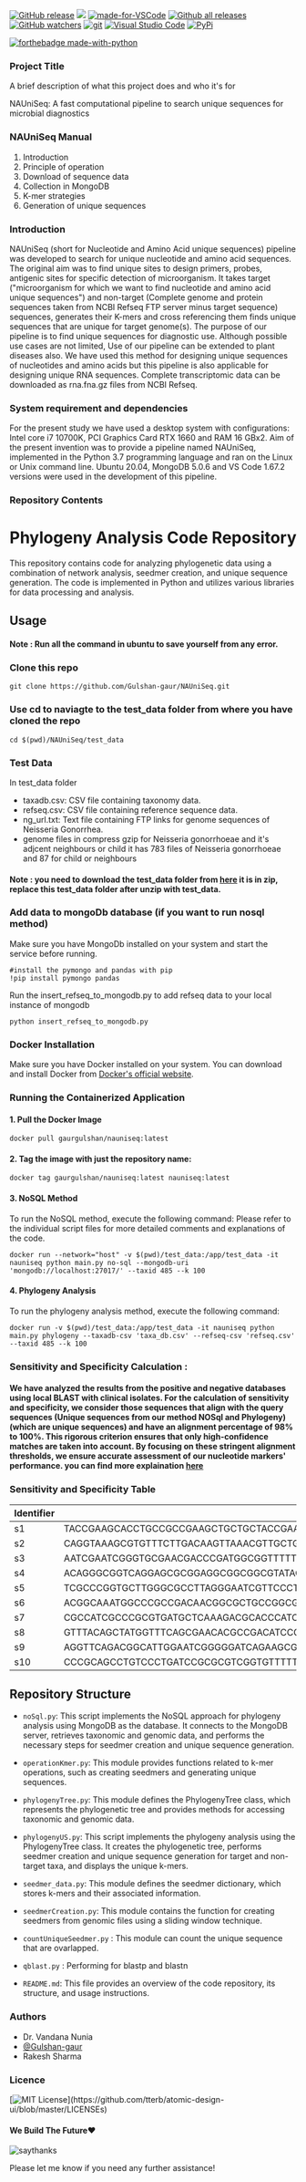 
[![GitHub release](https://img.shields.io/github/release/Naereen/StrapDown.js.svg)](https://GitHub.com/Naereen/StrapDown.js/releases/)  ![](https://img.shields.io/bower/v/editor.md.svg) [![made-for-VSCode](https://img.shields.io/badge/Made%20for-VSCode-1f425f.svg)](https://code.visualstudio.com/) [![Github all releases](https://img.shields.io/github/downloads/Naereen/StrapDown.js/total.svg)](https://GitHub.com/Naereen/StrapDown.js/releases/) [![GitHub watchers](https://img.shields.io/github/watchers/Naereen/StrapDown.js.svg?style=social&label=Watch&maxAge=2592000)](https://GitHub.com/Naereen/StrapDown.js/watchers/)
[![git](https://badgen.net/badge/icon/git?icon=git&label)](https://git-scm.com) [![Visual Studio Code](https://img.shields.io/badge/--007ACC?logo=visual%20studio%20code&logoColor=ffffff)](https://code.visualstudio.com/) [![PyPi](https://badgen.net/badge/icon/pypi?icon=pypi&label)](https://https://pypi.org/)

   
[![forthebadge made-with-python](http://ForTheBadge.com/images/badges/made-with-python.svg)](https://www.python.org/)

### Project Title

A brief description of what this project does and who it's for

NAUniSeq: A fast computational pipeline to search unique sequences for microbial diagnostics

### NAUniSeq Manual
1. Introduction
2. Principle of operation
3. Download of sequence data
4. Collection in MongoDB
5. K-mer strategies
6. Generation of unique sequences

### Introduction
NAUniSeq (short for Nucleotide and Amino Acid unique sequences) pipeline was developed to search for unique nucleotide and amino acid sequences. The original aim was to find unique sites to design primers, probes, antigenic sites for specific detection of microorganism. It takes target ("microorganism for which we want to find nucleotide and amino acid unique sequences") and non-target (Complete genome and protein sequences taken from NCBI Refseq FTP server minus target sequence) sequences, generates their K-mers and cross referencing them finds unique sequences that are unique for target genome(s).
The purpose of our pipeline is to find unique sequences for diagnostic use. Although possible use cases are not limited, Use of our pipeline can be extended to plant diseases also. We have used this method for designing unique sequences of nucleotides and amino acids but this pipeline is also applicable for designing unique RNA sequences. Complete transcriptomic data can be downloaded as rna.fna.gz files from NCBI Refseq. 


### System requirement and dependencies

For the present study we have used a desktop system with configurations: Intel core i7 10700K, PCI Graphics Card RTX 1660 and RAM 16 GBx2. Aim of the present invention was to provide a pipeline named NAUniSeq, implemented in the Python 3.7 programming language and ran on the Linux or Unix command line. Ubuntu 20.04, MongoDB 5.0.6 and VS Code 1.67.2 versions were used in the development of this pipeline. 

### Repository Contents
# Phylogeny Analysis Code Repository

This repository contains code for analyzing phylogenetic data using a combination of network analysis, seedmer creation, and unique sequence generation. The code is implemented in Python and utilizes various libraries for data processing and analysis.

## Usage
#### Note : Run all the command in ubuntu to save yourself from any error.

### Clone this repo
```
git clone https://github.com/Gulshan-gaur/NAUniSeq.git 
```

### Use cd to naviagte to the test_data folder from where you have cloned the repo
```
cd $(pwd)/NAUniSeq/test_data
```
### Test Data
In test_data folder

- taxadb.csv: CSV file containing taxonomy data.
- refseq.csv: CSV file containing reference sequence data.
- ng_url.txt: Text file containing FTP links for genome sequences of Neisseria Gonorrhea. 
- genome files in compress gzip for Neisseria gonorrhoeae and it's adjcent neighbours or child it has 783 files of Neisseria gonorrhoeae and 87 for child or neighbours

#### Note : you need to download the test_data folder from [here](https://labs4research-my.sharepoint.com/:u:/g/personal/gaurgulshan_sigmamind_xyz/EVkEVSi35GRNo0H0dnSweKgBu2oLssvdwoVgZk12UvOIew?e=YyXkfc) it is in zip, replace this test_data folder after unzip with test_data.



### Add data to mongoDb database (if you want to run nosql method)
Make sure you have MongoDb installed on your system and start the service before running.
```
#install the pymongo and pandas with pip
!pip install pymongo pandas
```
Run the insert_refseq_to_mongodb.py to add refseq data to your local instance of mongodb
```
python insert_refseq_to_mongodb.py
```
### Docker Installation

Make sure you have Docker installed on your system. You can download and install Docker from [Docker's official website](https://www.docker.com/get-started).

### Running the Containerized Application

#### 1. Pull the Docker Image

```
docker pull gaurgulshan/nauniseq:latest
```
#### 2. Tag the image with just the repository name: 
```
docker tag gaurgulshan/nauniseq:latest nauniseq:latest
```
#### 3. NoSQL Method
To run the NoSQL method, execute the following command:
Please refer to the individual script files for more detailed comments and explanations of the code.
```
docker run --network="host" -v $(pwd)/test_data:/app/test_data -it nauniseq python main.py no-sql --mongodb-uri 'mongodb://localhost:27017/' --taxid 485 --k 100

```
#### 4. Phylogeny Analysis
To run the phylogeny analysis method, execute the following command:
```
docker run -v $(pwd)/test_data:/app/test_data -it nauniseq python main.py phylogeny --taxadb-csv 'taxa_db.csv' --refseq-csv 'refseq.csv' --taxid 485 --k 100

```
### Sensitivity and Specificity Calculation : 
#### We have analyzed the results from the positive and negative databases using local BLAST with clinical isolates. For the calculation of sensitivity and specificity, we consider those sequences that align with the query sequences (Unique sequences from our method NOSql and Phylogeny) (which are unique sequences) and have an alignment percentage of 98% to 100%. This rigorous criterion ensures that only high-confidence matches are taken into account. By focusing on these stringent alignment thresholds, we ensure accurate assessment of our nucleotide markers' performance. you can find more explaination [here](https://github.com/Gulshan-gaur/NAUniSeq/blob/main/blast.md)

### Sensitivity and Specificity Table

| Identifier | Sequence | Sensitivity | Specificity |
|------------|-----------|-------------|-------------|
| s1 | TACCGAAGCACCTGCCGCCGAAGCTGCTGCTACCGAAGCACCTGCCGCCGAAGCTGCTGCTACCGAAGCACCTGCCGCCGAAGCTGCTGCTACCGAAGCA | 71.00 | 100 |
| s2 | CAGGTAAAGCGTGTTTCTTGACAAGTTAAACGTTGCTGCGGTTTGACCGGTGTTTTTGCATTGTCCGTAATATAGCGGATTAACAAAAACCGGTACGGCG | 85.00% | 100 |
| s3 | AATCGAATCGGGTGCGAACGACCCGATGGCGGTTTTTTTTGGTTACGGCACTGATTACCATGATTATGCAGCCGGCGGAATCGGGTGCGGCAGCGTTTGT | 83.33% | 100 |
| s4 | ACAGGGCGGTCAGGAGCGCGGAGGCGGCGGCGTATAGGGAAACCGTCCGCCGTATCGCGCAAGGGGCGGGCGCGATGCCGTCCGAAGGCTTTGTGGCGGT | 98.17% | 100 |
| s5 | TCGCCCGGTGCTTGGGCGCCTTAGGGAATCGTTCCCTTTGAGCCGGGGCGGGGCAACGCCGTACCGGTTTTTGTTAATCCGCTATAATTTTAAGGTTTGC | 100 | 99.94 |
| s6 | ACGGCAAATGGCCCGCCGACAACGGCGCTGCCGGCGTGGCATCCTCCGCCGAAATCAAAGGCAAATATGTTCAGAAAGTTGAAGTCGCAAAAGGCGTCG | 81.67 | 100 |
| s7 | CGCCATCGCCCGCGTGATGCTCAAAGACGCACCCATCCTGCTGCTTGACGAAGCCACCAGCACGCTCGATTCCGAAGTTGAAGCCGCCATCCAAGAAAGC | 83.33 | 99.99 |
| s8 | GTTTACAGCTATGGTTTCAGCGAACACGCCGACATCCGCATTACCGATTTCACCGCCTCTTCAGACGGCATAGAAGCCGTATTCCGAACCCCGTGGGGCG | 83.33 | 100 |
| s9 | AGGTTCAGACGGCATTGGAATCGGGGGATCAGAAGCGGTAGCGCACGCCCAACGAGGCTTCGTGGGTTTTGAAGCGGGTGTTTTCCAAGCGTCCCCAGTT | 100 | 100 |
| s10 | CCCGCAGCCTGTCCCTGATCCGCGCGTCGGTGTTTTTCGCGGAAGGCTTCCGCCGTCAGGTTGGTCAGCACCAGCATCGGCATCAGCCGCTCGTACCGGG | 98.67 | 99.98 |


## Repository Structure

- `noSql.py`: This script implements the NoSQL approach for phylogeny analysis using MongoDB as the database. It connects to the MongoDB server, retrieves taxonomic and genomic data, and performs the necessary steps for seedmer creation and unique sequence generation.

- `operationKmer.py`: This module provides functions related to k-mer operations, such as creating seedmers and generating unique sequences.

- `phylogenyTree.py`: This module defines the PhylogenyTree class, which represents the phylogenetic tree and provides methods for accessing taxonomic and genomic data.

- `phylogenyUS.py`: This script implements the phylogeny analysis using the PhylogenyTree class. It creates the phylogenetic tree, performs seedmer creation and unique sequence generation for target and non-target taxa, and displays the unique k-mers.

- `seedmer_data.py`: This module defines the seedmer dictionary, which stores k-mers and their associated information.

- `seedmerCreation.py`: This module contains the function for creating seedmers from genomic files using a sliding window technique.

- `countUniqueSeedmer.py` : This module can count the unique sequence that are ovarlapped.

- `qblast.py` : Performing for blastp and blastn 

- `README.md`: This file provides an overview of the code repository, its structure, and usage instructions.


### Authors

- Dr. Vandana Nunia
- [@Gulshan-gaur](https://www.github.com/Gulshan-gaur)
- Rakesh Sharma


### Licence

[![MIT License](https://img.shields.io/apm/l/atomic-design-ui.svg?)](https://github.com/tterb/atomic-design-ui/blob/master/LICENSEs)

#### We Build The Future❤️
![saythanks](https://img.shields.io/badge/say-thanks-ff69b4.svg)

Please let me know if you need any further assistance!
